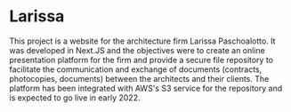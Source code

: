 # Larissa 

This project is a website for the architecture firm Larissa Paschoalotto. It was developed in Next.JS and the objectives were to create an online presentation platform for the firm and provide a secure file repository to facilitate the communication and exchange of documents (contracts, photocopies, documents) between the architects and their clients. The platform has been integrated with AWS's S3 service for the repository and is expected to go live in early 2022. 

<img src="/drewcortez/larissa_website/blob/main/public/video/larissa_frontpage.gif" alt="" style="max-width: 100%;">